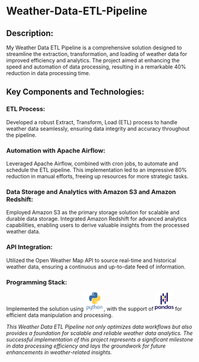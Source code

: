# Weather-Data-ETL-Pipeline

## Description:
My Weather Data ETL Pipeline is a comprehensive solution designed to streamline the extraction, transformation, and loading of weather data for improved efficiency and analytics. The project aimed at enhancing the speed and automation of data processing, resulting in a remarkable 40% reduction in data processing time.

## Key Components and Technologies:

### ETL Process: 
Developed a robust Extract, Transform, Load (ETL) process to handle weather data seamlessly, ensuring data integrity and accuracy throughout the pipeline.

### Automation with Apache Airflow:
Leveraged Apache Airflow, combined with cron jobs, to automate and schedule the ETL pipeline. This implementation led to an impressive 80% reduction in manual efforts, freeing up resources for more strategic tasks.

### Data Storage and Analytics with Amazon S3 and Amazon Redshift:
Employed Amazon S3 as the primary storage solution for scalable and durable data storage. Integrated Amazon Redshift for advanced analytics capabilities, enabling users to derive valuable insights from the processed weather data.

### API Integration:
Utilized the Open Weather Map API to source real-time and historical weather data, ensuring a continuous and up-to-date feed of information.

### Programming Stack:
Implemented the solution using <a href="https://www.python.org/"><img src="https://github.com/devicons/devicon/blob/master/icons/python/python-original-wordmark.svg" width="50"></a>, with the support of <a href="https://pandas.pydata.org/"><img src="https://github.com/devicons/devicon/blob/master/icons/pandas/pandas-original-wordmark.svg" width="50"></a> for efficient data manipulation and processing.

*This Weather Data ETL Pipeline not only optimizes data workflows but also provides a foundation for scalable and reliable weather data analytics. The successful implementation of this project represents a significant milestone in data processing efficiency and lays the groundwork for future enhancements in weather-related insights.*
